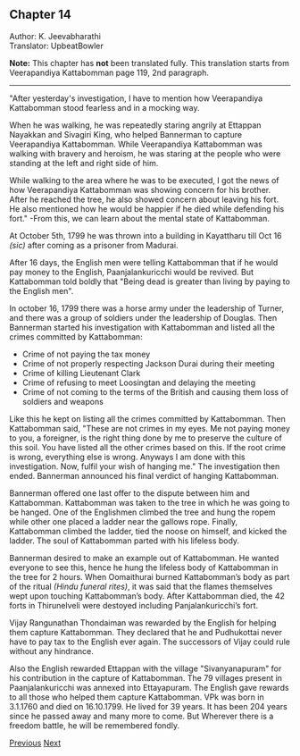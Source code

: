 ## Chapter 14
Author: K. Jeevabharathi  
Translator: UpbeatBowler

**Note:** This chapter has **not** been translated fully. This translation starts from Veerapandiya Kattabomman page 119, 2nd paragraph.

---

"After yesterday's investigation, I have to mention how Veerapandiya Kattabomman stood fearless and in a mocking way.

When he was walking, he was repeatedly staring angrily at Ettappan Nayakkan and Sivagiri King, who helped Bannerman to capture Veerapandiya Kattabomman. While Veerapandiya Kattabomman was walking with bravery and heroism, he was staring at the people who were standing at the left and right side of him.

While walking to the area where he was to be executed, I got the news of how Veerapandiya Kattabomman was showing concern for his brother. After he reached the tree, he also showed concern about leaving his fort. He also mentioned how he would be happier if he died while defending his fort."
-From this, we can learn about the mental state of Kattabomman.

At October 5th, 1799 he was thrown into a building in Kayattharu till Oct 16 *(sic)* after coming as a prisoner from Madurai. 

After 16 days, the English men were telling Kattabomman that if he would pay money to the English, Paanjalankuricchi would be revived. But Kattabomman told boldly that "Being dead is greater than living by paying to the English men".

In october 16, 1799 there was a horse army under the leadership of Turner, and there was a group of soldiers under the leadership of Douglas. Then Bannerman started his investigation with Kattabomman and listed all the crimes committed by Kattabomman:
 - Crime of not paying the tax money
 - Crime of not properly respecting Jackson Durai during their meeting
 - Crime of killing Lieutenant Clark
 - Crime of refusing to meet Loosingtan and delaying the meeting
 - Crime of not coming to the terms of the British and causing them loss of soldiers and weapons

Like this he kept on listing all the crimes committed by Kattabomman. Then Kattabomman said, "These are not crimes in my eyes. Me not paying money to you, a foreigner, is the right thing done by me to preserve the culture of this soil. You have listed all the other crimes based on this. If the root crime is wrong, everything else is wrong. Anyways I am done with this investigation. Now, fulfil your wish of hanging me." The investigation then ended. Bannerman announced his final verdict of hanging Kattabomman.

Bannerman offered one last offer to the dispute between him and Kattabomman. Kattabomman was taken to the tree in which he was going to be hanged. One of the Englishmen climbed the tree and hung the ropem while other one placed a ladder near the gallows rope. Finally, Kattabomman climbed the ladder, tied the noose on himself, and kicked the ladder. The soul of Kattabomman parted with his lifeless body.

Bannerman desired to make an example out of Kattabomman. He wanted everyone to see this, hence he hung the lifeless body of Kattabomman in the tree for 2 hours.
When Oomaithurai burned Kattabomman’s body as part of the ritual *(Hindu funeral rites)*, it was said that the flames themselves wept upon touching Kattabomman’s body. After Kattabomman died, the 42 forts in Thirunelveli were destoyed including Panjalankuricchi’s fort.

Vijay Rangunathan Thondaiman was rewarded by the English for helping them capture Kattabomman. They declared that he and Pudhukottai never have to pay tax to the English ever again. The successors of Vijay could rule without any hindrance.

Also the English rewarded Ettappan with the village "Sivanyanapuram" for his contribution in the capture of Kattabomman. The 79 villages present in Paanjalankuricchi was annexed into Ettayapuram. The English gave rewards to all those who helped them capture Kattabomman. VPk was born in 3.1.1760 and died on 16.10.1799. He lived for 39 years. It has been 204 years since he passed away and many more to come. But Wherever there is a freedom battle, he will be remembered fondly.

<span class="prev">[Previous](./chapter-13.md)</span>
<span class="next">[Next](./chapter-15.md)</span>